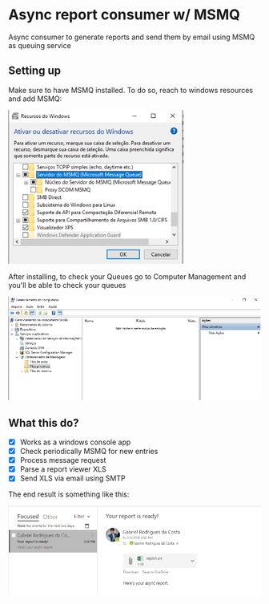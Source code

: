 # Async report consumer w/ MSMQ
Async consumer to generate reports and send them by email using MSMQ as queuing service

## Setting up
Make sure to have MSMQ installed. To do so, reach to windows resources and add MSMQ:

<img src="https://raw.githubusercontent.com/Agezao/Async-report-consumer-w-MSMQ/master/ActivateMsmq.PNG" width="350" />

After installing, to check your Queues go to Computer Management and you'll be able to check your queues

<img src="https://raw.githubusercontent.com/Agezao/Async-report-consumer-w-MSMQ/master/Checking%20queues.PNG" width="700" />

## What this do?
- [x] Works as a windows console app
- [x] Check periodically MSMQ for new entries
- [x] Process message request
- [x] Parse a report viewer XLS
- [x] Send XLS via email using SMTP

The end result is something like this:

<img src="https://raw.githubusercontent.com/Agezao/Async-report-consumer-w-MSMQ/master/SentMail.PNG" width="600" />
